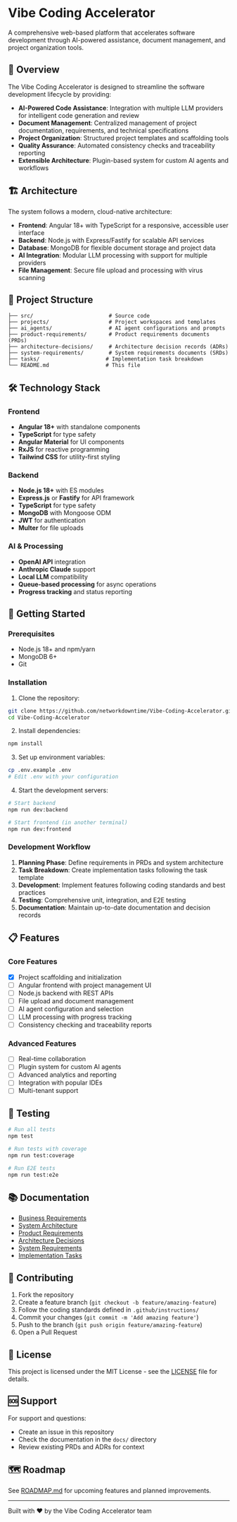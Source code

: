 # Vibe Coding Accelerator

A comprehensive web-based platform that accelerates software development through AI-powered assistance, document management, and project organization tools.

## 🚀 Overview

The Vibe Coding Accelerator is designed to streamline the software development lifecycle by providing:

- **AI-Powered Code Assistance**: Integration with multiple LLM providers for intelligent code generation and review
- **Document Management**: Centralized management of project documentation, requirements, and technical specifications
- **Project Organization**: Structured project templates and scaffolding tools
- **Quality Assurance**: Automated consistency checks and traceability reporting
- **Extensible Architecture**: Plugin-based system for custom AI agents and workflows

## 🏗️ Architecture

The system follows a modern, cloud-native architecture:

- **Frontend**: Angular 18+ with TypeScript for a responsive, accessible user interface
- **Backend**: Node.js with Express/Fastify for scalable API services
- **Database**: MongoDB for flexible document storage and project data
- **AI Integration**: Modular LLM processing with support for multiple providers
- **File Management**: Secure file upload and processing with virus scanning

## 📁 Project Structure

```
├── src/                        # Source code
├── projects/                   # Project workspaces and templates
├── ai_agents/                  # AI agent configurations and prompts
├── product-requirements/       # Product requirements documents (PRDs)
├── architecture-decisions/     # Architecture decision records (ADRs)
├── system-requirements/        # System requirements documents (SRDs)
├── tasks/                     # Implementation task breakdown
└── README.md                  # This file
```

## 🛠️ Technology Stack

### Frontend
- **Angular 18+** with standalone components
- **TypeScript** for type safety
- **Angular Material** for UI components
- **RxJS** for reactive programming
- **Tailwind CSS** for utility-first styling

### Backend
- **Node.js 18+** with ES modules
- **Express.js** or **Fastify** for API framework
- **TypeScript** for type safety
- **MongoDB** with Mongoose ODM
- **JWT** for authentication
- **Multer** for file uploads

### AI & Processing
- **OpenAI API** integration
- **Anthropic Claude** support
- **Local LLM** compatibility
- **Queue-based processing** for async operations
- **Progress tracking** and status reporting

## 🚦 Getting Started

### Prerequisites

- Node.js 18+ and npm/yarn
- MongoDB 6+
- Git

### Installation

1. Clone the repository:
```bash
git clone https://github.com/networkdowntime/Vibe-Coding-Accelerator.git
cd Vibe-Coding-Accelerator
```

2. Install dependencies:
```bash
npm install
```

3. Set up environment variables:
```bash
cp .env.example .env
# Edit .env with your configuration
```

4. Start the development servers:
```bash
# Start backend
npm run dev:backend

# Start frontend (in another terminal)
npm run dev:frontend
```

### Development Workflow

1. **Planning Phase**: Define requirements in PRDs and system architecture
2. **Task Breakdown**: Create implementation tasks following the task template
3. **Development**: Implement features following coding standards and best practices
4. **Testing**: Comprehensive unit, integration, and E2E testing
5. **Documentation**: Maintain up-to-date documentation and decision records

## 📋 Features

### Core Features
- [x] Project scaffolding and initialization
- [ ] Angular frontend with project management UI
- [ ] Node.js backend with REST APIs
- [ ] File upload and document management
- [ ] AI agent configuration and selection
- [ ] LLM processing with progress tracking
- [ ] Consistency checking and traceability reports

### Advanced Features
- [ ] Real-time collaboration
- [ ] Plugin system for custom AI agents
- [ ] Advanced analytics and reporting
- [ ] Integration with popular IDEs
- [ ] Multi-tenant support

## 🧪 Testing

```bash
# Run all tests
npm test

# Run tests with coverage
npm run test:coverage

# Run E2E tests
npm run test:e2e
```

## 📚 Documentation

- [Business Requirements](business-requirements.md)
- [System Architecture](system-architecture.md)
- [Product Requirements](product-requirements/)
- [Architecture Decisions](architecture-decisions/)
- [System Requirements](system-requirements/)
- [Implementation Tasks](tasks/)

## 🤝 Contributing

1. Fork the repository
2. Create a feature branch (`git checkout -b feature/amazing-feature`)
3. Follow the coding standards defined in `.github/instructions/`
4. Commit your changes (`git commit -m 'Add amazing feature'`)
5. Push to the branch (`git push origin feature/amazing-feature`)
6. Open a Pull Request

## 📄 License

This project is licensed under the MIT License - see the [LICENSE](LICENSE) file for details.

## 🆘 Support

For support and questions:
- Create an issue in this repository
- Check the documentation in the `docs/` directory
- Review existing PRDs and ADRs for context

## 🗺️ Roadmap

See [ROADMAP.md](ROADMAP.md) for upcoming features and planned improvements.

---

Built with ❤️ by the Vibe Coding Accelerator team
